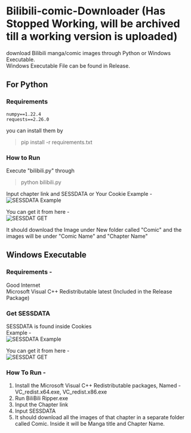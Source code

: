 # Bilibili-comic-Downloader (Has Stopped Working, will be archived till a working version is uploaded)
download Bilibili manga/comic images through Python or Windows Executable.  
Windows Executable File can be found in Release.

## For Python
### Requirements
```
numpy==1.22.4
requests==2.26.0
```
you can install them by 
> pip install -r requirements.txt

### How to Run
Execute "bilibili.py" through
> python bilibili.py

Input chapter link and SESSDATA or Your Cookie
Example -  
![SESSDATA Example](https://i.imgur.com/3zqgoqM.png)

You can get it from here -  
![SESSDAT GET](https://i.imgur.com/F5bCbi8.png)

It should download the Image under New folder called "Comic" and the images will be under "Comic Name" and "Chapter Name"

## Windows Executable
### Requirements - 
Good Internet  
Microsoft Visual C++ Redistributable latest (Included in the Release Package)  
### Get SESSDATA  
SESSDATA is found inside Cookies  
Example -  
![SESSDATA Example](https://i.imgur.com/3zqgoqM.png)

You can get it from here -   
![SESSDAT GET](https://i.imgur.com/F5bCbi8.png)

### How To Run -
1. Install the Microsoft Visual C++ Redistributable packages, Named - VC_redist.x64.exe, VC_redist.x86.exe  
2. Run BiliBili Ripper.exe  
3. Input the Chapter link  
4. Input SESSDATA  
5. It should download all the images of that chapter in a separate folder called Comic. Inside it will be Manga title and Chapter Name.  
